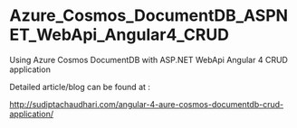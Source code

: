 # Azure_Cosmos_DocumentDB_ASPNET_WebApi_Angular4_CRUD
Using Azure Cosmos DocumentDB with ASP.NET WebApi Angular 4 CRUD application

Detailed article/blog can be found at :

http://sudiptachaudhari.com/angular-4-aure-cosmos-documentdb-crud-application/
